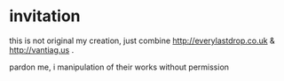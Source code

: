 # invitation

this is not original my creation, just combine http://everylastdrop.co.uk & http://vantiag.us .


pardon me, i manipulation of their works without permission
